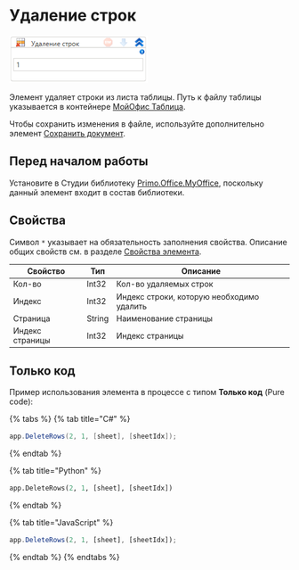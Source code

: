 # Удаление строк

![](<../../../../.gitbook/assets/image (499).png>)

Элемент удаляет строки из листа таблицы. Путь к файлу таблицы указывается в контейнере [МойОфис Таблица](https://docs.primo-rpa.ru/primo-rpa/g_elements/el_extra/els_myoffice/els_table/el_table_app).

Чтобы сохранить изменения в файле, используйте дополнительно элемент [Сохранить документ](https://docs.primo-rpa.ru/primo-rpa/g_elements/el_extra/els_myoffice/els_table/el_table_save).


## Перед началом работы

Установите в Студии библиотеку [Primo.Office.MyOffice](https://docs.primo-rpa.ru/primo-rpa/g_elements/el_extra/els_myoffice), поскольку данный элемент входит в состав библиотеки. 

## Свойства
Символ `*` указывает на обязательность заполнения свойства. Описание общих свойств см. в разделе [Свойства элемента](https://docs.primo-rpa.ru/primo-rpa/primo-studio/process/elements#svoistva-elementa).

| Свойство        | Тип    | Описание                                  |
| --------------- | ------ | ----------------------------------------- |
| Кол-во          | Int32  | Кол-во удаляемых строк                    |
| Индекс          | Int32  | Индекс строки, которую необходимо удалить |
| Страница        | String | Наименование страницы                     |
| Индекс страницы | Int32  | Индекс страницы                           |

## Только код

Пример использования элемента в процессе с типом **Только код** (Pure code):

{% tabs %}
{% tab title="C#" %}
```csharp
app.DeleteRows(2, 1, [sheet], [sheetIdx]);
```
{% endtab %}

{% tab title="Python" %}
```python
app.DeleteRows(2, 1, [sheet], [sheetIdx])
```
{% endtab %}

{% tab title="JavaScript" %}
```javascript
app.DeleteRows(2, 1, [sheet], [sheetIdx]);
```
{% endtab %}
{% endtabs %}
